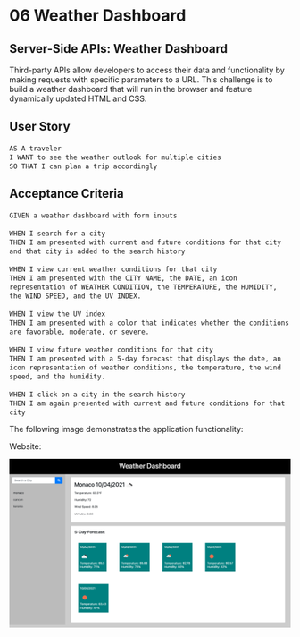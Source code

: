 # 06 Weather Dashboard

## Server-Side APIs: Weather Dashboard
Third-party APIs allow developers to access their data and functionality by making requests with specific parameters to a URL. This challenge is to build a weather dashboard that will run in the browser and feature dynamically updated HTML and CSS.

## User Story

```
AS A traveler
I WANT to see the weather outlook for multiple cities
SO THAT I can plan a trip accordingly
```

## Acceptance Criteria

```
GIVEN a weather dashboard with form inputs

WHEN I search for a city
THEN I am presented with current and future conditions for that city and that city is added to the search history

WHEN I view current weather conditions for that city
THEN I am presented with the CITY NAME, the DATE, an icon representation of WEATHER CONDITION, the TEMPERATURE, the HUMIDITY, the WIND SPEED, and the UV INDEX.

WHEN I view the UV index
THEN I am presented with a color that indicates whether the conditions are favorable, moderate, or severe.

WHEN I view future weather conditions for that city
THEN I am presented with a 5-day forecast that displays the date, an icon representation of weather conditions, the temperature, the wind speed, and the humidity.

WHEN I click on a city in the search history
THEN I am again presented with current and future conditions for that city
```

The following image demonstrates the application functionality:



Website: 

![ScreenShot](assets/images/Screen1.png)

